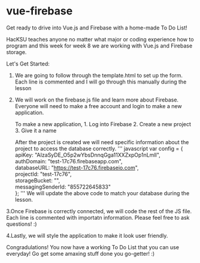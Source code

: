 # vue-firebase
Get ready to drive into Vue.js and Firebase with a home-made To Do List!

HacKSU teaches anyone no matter what major or coding experience how to program and this week for week 8 we are working with Vue.js and Firebase storage.

Let's Get Started:
   1.  We are going to follow through the template.html to set up the form. Each line is commented and I will go through this manually during the lesson 

   2. We will work on the firebase.js file and learn more about Firebase. Everyone will need to make a free account and login to make a new application.

         To make a new application, 
                 1. Log into Firebase
                 2. Create a new project
                 3. Give it a name 
    
        After the project is created we will need specific information about the project to access the database correctly.
              ''' javascript
             var config = {
                apiKey: "AIzaSyDE_O5p2wYbsDnnqGga11XXZxpOp1nLmlI", <br>
                authDomain: "test-17c76.firebaseapp.com", <br>
                databaseURL: "https://test-17c76.firebaseio.com", <br>
                projectId: "test-17c76",  <br>
                storageBucket: "", <br>
                messagingSenderId: "855722645833" <br>
            };
            '''
        We will update the above code to match your database during the lesson.

   3.Once Firebase is correctly connected, we will code the rest of the JS file. Each line is commented with importatn information. Please feel free to ask questions! :)

   4.Lastly, we will style the application to make it look user friendly.

Congradulations! You now have a working To Do List that you can use everyday! Go get some amaxing stuff done you go-getter! :)

